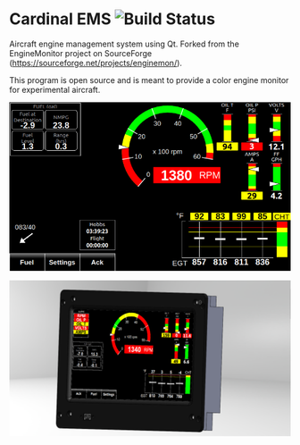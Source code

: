 # Cardinal EMS <img src="https://travis-ci.org/rstory1/Cardinal-EMS.svg?branch=master" alt="Build Status" />
Aircraft engine management system using Qt. Forked from the EngineMonitor project on SourceForge (https://sourceforge.net/projects/enginemon/).

This program is open source and is meant to provide a color engine monitor for experimental aircraft.

![Application Screenshot](Screenshots/EMSScreenshot.png)

![Assembly Picture](Screenshots/AssemblyPic.png)
